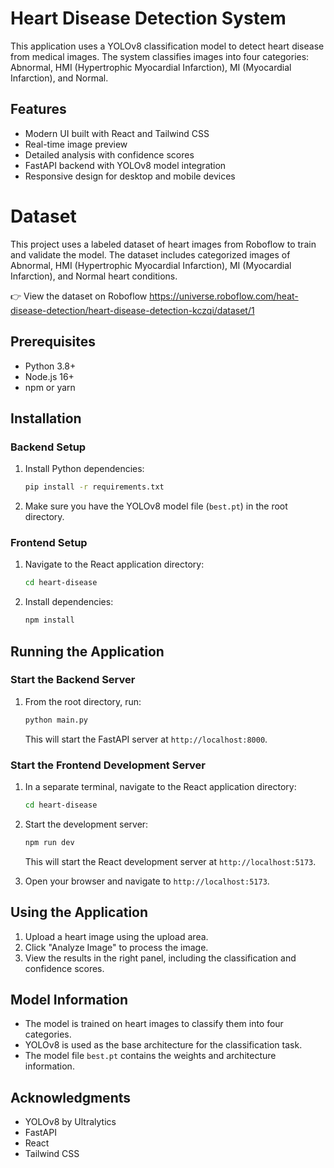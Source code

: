# Heart Disease Detection System

This application uses a YOLOv8 classification model to detect heart disease from medical images. The system classifies images into four categories: Abnormal, HMI (Hypertrophic Myocardial Infarction), MI (Myocardial Infarction), and Normal.

## Features

- Modern UI built with React and Tailwind CSS
- Real-time image preview
- Detailed analysis with confidence scores
- FastAPI backend with YOLOv8 model integration
- Responsive design for desktop and mobile devices

# Dataset

This project uses a labeled dataset of heart images from Roboflow to train and validate the model. The dataset includes categorized images of Abnormal, HMI (Hypertrophic Myocardial Infarction), MI (Myocardial Infarction), and Normal heart conditions.

👉 View the dataset on Roboflow
https://universe.roboflow.com/heat-disease-detection/heart-disease-detection-kczqi/dataset/1

## Prerequisites

- Python 3.8+
- Node.js 16+
- npm or yarn

## Installation

### Backend Setup

1. Install Python dependencies:
   ```bash
   pip install -r requirements.txt
   ```

2. Make sure you have the YOLOv8 model file (`best.pt`) in the root directory.

### Frontend Setup

1. Navigate to the React application directory:
   ```bash
   cd heart-disease
   ```

2. Install dependencies:
   ```bash
   npm install
   ```

## Running the Application

### Start the Backend Server

1. From the root directory, run:
   ```bash
   python main.py
   ```
   This will start the FastAPI server at `http://localhost:8000`.

### Start the Frontend Development Server

1. In a separate terminal, navigate to the React application directory:
   ```bash
   cd heart-disease
   ```

2. Start the development server:
   ```bash
   npm run dev
   ```
   This will start the React development server at `http://localhost:5173`.

3. Open your browser and navigate to `http://localhost:5173`.

## Using the Application

1. Upload a heart image using the upload area.
2. Click "Analyze Image" to process the image.
3. View the results in the right panel, including the classification and confidence scores.

## Model Information

- The model is trained on heart images to classify them into four categories.
- YOLOv8 is used as the base architecture for the classification task.
- The model file `best.pt` contains the weights and architecture information.

## Acknowledgments

- YOLOv8 by Ultralytics
- FastAPI
- React
- Tailwind CSS 
